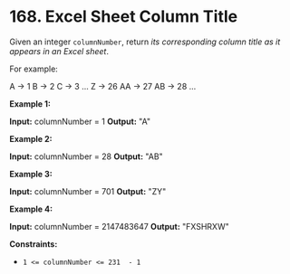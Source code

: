 # 168. Excel Sheet Column Title

Given an integer  `columnNumber`, return  _its corresponding column title as it appears in an Excel sheet_.

For example:

A -> 1
B -> 2
C -> 3
...
Z -> 26
AA -> 27
AB -> 28 
...

**Example 1:**

**Input:** columnNumber = 1
**Output:** "A"

**Example 2:**

**Input:** columnNumber = 28
**Output:** "AB"

**Example 3:**

**Input:** columnNumber = 701
**Output:** "ZY"

**Example 4:**

**Input:** columnNumber = 2147483647
**Output:** "FXSHRXW"

**Constraints:**

-   `1 <= columnNumber <= 231  - 1`
